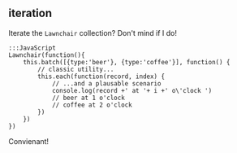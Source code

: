 iteration
---

Iterate the `Lawnchair` collection? Don't mind if I do!

    
    :::JavaScript
    Lawnchair(function(){
        this.batch([{type:'beer'}, {type:'coffee'}], function() {
            // classic utility...
            this.each(function(record, index) { 
                // ...and a plausable scenario
                console.log(record +' at '+ i +' o\'clock ')
                // beer at 1 o'clock
                // coffee at 2 o'clock
            })
        })
    })
    

Convienant! 
